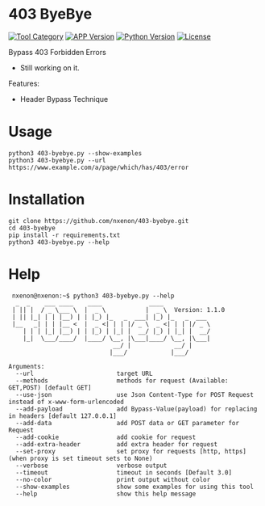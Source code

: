 # 403 ByeBye
[![Tool Category](https://badgen.net/badge/Tool/Bypasser/black)](https://github.com/nxenon/403-byebye)
[![APP Version](https://badgen.net/badge/Version/v1.1.0/red)](https://github.com/nxenon/403-byebye)
[![Python Version](https://badgen.net/badge/Python/3.x/blue)](https://www.python.org/download/releases/3.0/)
[![License](https://badgen.net/badge/License/GPLv2/purple)](https://github.com/nxenon/403-byebye/blob/master/LICENSE)

Bypass 403 Forbidden Errors
 - Still working on it.

Features:
- Header Bypass Technique

# Usage
    python3 403-byebye.py --show-examples
    python3 403-byebye.py --url https://www.example.com/a/page/which/has/403/error

# Installation
    git clone https://github.com/nxenon/403-byebye.git
    cd 403-byebye
    pip install -r requirements.txt
    python3 403-byebye.py --help

# Help
     nxenon@nxenon:~$ python3 403-byebye.py --help
      _  _    ___ ____    ____             ____
     | || |  / _ \___ \  |  _ \           |  _ \  Version: 1.1.0
     | || |_| | | |__) | | |_) |_   _  ___| |_) |_   _  ___
     |__   _| | | |__ <  |  _ <| | | |/ _ \  _ <| | | |/ _ \
        | | | |_| |__) | | |_) | |_| |  __/ |_) | |_| |  __/
        |_|  \___/____/  |____/ \__, |\___|____/ \__, |\___|
                                 __/ |            __/ |
                                |___/            |___/
    
    Arguments:
      --url                       target URL
      --methods                   methods for request (Available: GET,POST) [default GET]
      --use-json                  use Json Content-Type for POST Request instead of x-www-form-urlencoded
      --add-payload               add Bypass-Value(payload) for replacing in headers [default 127.0.0.1]
      --add-data                  add POST data or GET parameter for Request
      --add-cookie                add cookie for request
      --add-extra-header          add extra header for request
      --set-proxy                 set proxy for requests [http, https](when proxy is set timeout sets to None)
      --verbose                   verbose output
      --timeout                   timeout in seconds [Default 3.0]
      --no-color                  print output without color
      --show-examples             show some examples for using this tool
      --help                      show this help message
